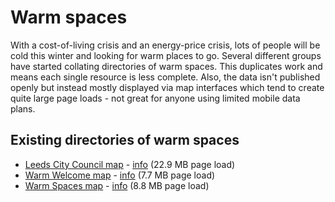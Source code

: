 # Warm spaces

With a cost-of-living crisis and an energy-price crisis, lots of people will be cold this winter and looking for warm places to go. Several different groups have started collating directories of warm spaces. This duplicates work and means each single resource is less complete. Also, the data isn't published openly but instead mostly displayed via map interfaces which tend to create quite large page loads - not great for anyone using limited mobile data plans.

## Existing directories of warm spaces

* [Leeds City Council map](https://experience.arcgis.com/experience/d6adbf692a7b4cfb8250b36bf8501a90/) - [info](https://www.leeds.gov.uk/campaign/warm-spaces) (22.9 MB page load)
* [Warm Welcome map](https://www.warmwelcome.uk/#find-a-space) - [info](https://www.warmwelcome.uk/) (7.7 MB page load)
* [Warm Spaces map](https://warmspaces.org/spaces) - [info](https://warmspaces.org/) (8.8 MB page load)
